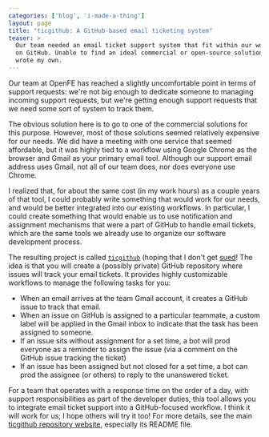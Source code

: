 ```yaml
---
categories: ['blog', 'i-made-a-thing']
layout: page
title: "ticgithub: A GitHub-based email ticketing system"
teaser: >
  Our team needed an email ticket support system that fit within our workflow
  on GitHub. Unable to find an ideal commercial or open-source solution, I
  wrote my own.
---
```


Our team at OpenFE has reached a slightly uncomfortable point in terms of
support requests: we're not big enough to dedicate someone to managing incoming
support requests, but we're getting enough support requests that we need some
sort of system to track them.

The obvious solution here is to go to one of the commercial solutions for this
purpose. However, most of those solutions seemed relatively expensive for our
needs. We did have a meeting with one service that seemed affordable, but it
was highly tied to a workflow using Google Chrome as the browser and Gmail as
your primary email tool. Although our support email address uses Gmail, not all
of our team does, nor does everyone use Chrome.

I realized that, for about the same cost (in my work hours) as a couple years
of that tool, I could probably write something that would work for our needs,
and would be better integrated into our existing workflows. In particular, I
could create something that would enable us to use notification and assignment
mechanisms that were a part of GitHub to handle email tickets, which are the
same tools we already use to organize our software development process.

The resulting project is called
[`ticgithub`](https://github.com/dwhswenson/ticgithub) (hoping that I don't get
[sued](https://tickethub.co)! The idea is that you will create a (possibly
private) GitHub repository where issues will track your email tickets. It
provides highly customizable workflows to manage the following tasks for you:

* When an email arrives at the team Gmail account, it creates a GitHub issue to
  track that email.
* When an issue on GitHub is assigned to a particular teammate, a custom label
  will be applied in the Gmail inbox to indicate that the task has been assigned
  to someone.
* If an issue sits without assignment for a set time, a bot will prod everyone
  as a reminder to assign the issue (via a comment on the GitHub issue tracking
  the ticket)
* If an issue has been assigned but not closed for a set time, a bot can prod
  the assignee (or others) to reply to the unanswered ticket.

For a team that operates with a response time on the order of a day, with
support responsibilities as part of the developer duties, this tool allows you
to integrate email ticket support into a GitHub-focused workflow. I think it
will work for us; I hope others will try it too! For more details, see the main
[ticgithub repository website](https://github.com/dwhswenson/ticgithub),
especially its README file.
